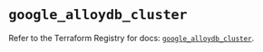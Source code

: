 # `google_alloydb_cluster`

Refer to the Terraform Registry for docs: [`google_alloydb_cluster`](https://registry.terraform.io/providers/hashicorp/google/6.45.0/docs/resources/alloydb_cluster).
